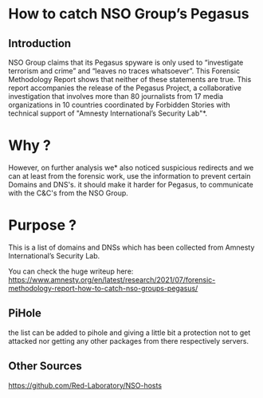 # How to catch NSO Group’s Pegasus

## Introduction

NSO Group claims that its Pegasus spyware is only used to “investigate terrorism and crime”  and “leaves no traces whatsoever”. This Forensic Methodology Report shows that neither of these statements are true. This report accompanies the release of the Pegasus Project, a collaborative investigation that involves more than 80 journalists from 17 media organizations in 10 countries coordinated by Forbidden Stories with technical support of "Amnesty International’s Security Lab"*.

# Why ?

However, on further analysis we* also noticed suspicious redirects and we can at least from the forensic work, use the information to prevent certain Domains and DNS's. it should make it harder for Pegasus, to communicate with the C&C's from the NSO Group.

# Purpose ?

This is a list of domains and DNSs which has been collected from Amnesty International’s Security Lab. 

You can check the huge writeup here: https://www.amnesty.org/en/latest/research/2021/07/forensic-methodology-report-how-to-catch-nso-groups-pegasus/

## PiHole

the list can be added to pihole and giving a little bit a protection not to get attacked nor getting any other packages from there respectively servers.

## Other Sources

https://github.com/Red-Laboratory/NSO-hosts
